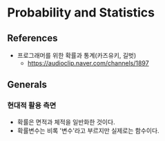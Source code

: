 # Probability and Statistics

## References
* 프로그래머를 위한 확률과 통계(카즈유키, 길벗)
  - https://audioclip.naver.com/channels/1897

## Generals

### 현대적 활용 측면
* 확률은 면적과 체적을 일반화한 것이다.
* 확률변수는 비록 '변수'라고 부르지만 실제로는 함수이다.

